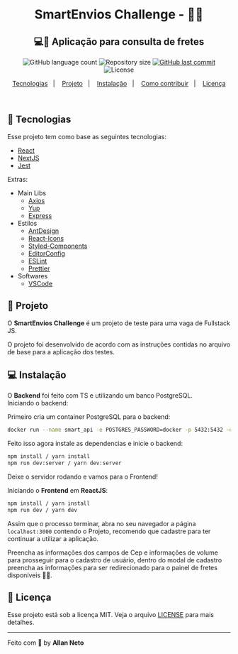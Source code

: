 <h1 align="center">
  SmartEnvios Challenge - 🚛🚚
</h1>

<h2 align="center">
  💻🚛 Aplicação para consulta de fretes
</h2>

<p align="center">
  <img alt="GitHub language count" src="https://img.shields.io/github/languages/count/allanneto/smartenvios-challenge">

  <img alt="Repository size" src="https://img.shields.io/github/repo-size/allanneto/smartenvios-challenge">

  <a href="https://github.com/allanneto/smartenvios-challenge/commits/master">
    <img alt="GitHub last commit" src="https://img.shields.io/github/last-commit/allanneto/smartenvios-challenge">
  </a>

  <img alt="License" src="https://img.shields.io/badge/license-MIT-brightgreen">
</p>

<p align="center">
  <a href="#rocket-tecnologias">Tecnologias</a>&nbsp;&nbsp;&nbsp;|&nbsp;&nbsp;&nbsp;
  <a href="#pushpin-projeto">Projeto</a>&nbsp;&nbsp;&nbsp;|&nbsp;&nbsp;&nbsp;
  <a href="#computer-instalacao">Instalação</a>&nbsp;&nbsp;&nbsp;|&nbsp;&nbsp;&nbsp;
  <a href="#thinking-como-contribuir">Como contribuir</a>&nbsp;&nbsp;&nbsp;|&nbsp;&nbsp;&nbsp;
  <a href="#memo-licença">Licença</a>
</p>

<br>

## :rocket: Tecnologias

Esse projeto tem como base as seguintes tecnologias:

- [React](https://reactjs.org)
- [NextJS](https://nextjs.org/)
- [Jest](https://jestjs.io/)

Extras:

- Main Libs
  - [Axios](https://github.com/axios/axios)
  - [Yup](https://github.com/jquense/yup)
  - [Express](https://expressjs.com/pt-br/)
- Estilos
  - [AntDesign](https://ant.design/)
  - [React-Icons](https://react-icons.github.io/react-icons/)
  - [Styled-Components](https://styled-components.com/)
  - [EditorConfig](https://editorconfig.org/)
  - [ESLint](https://eslint.org/)
  - [Prettier](https://prettier.io/)
- Softwares
  - [VSCode](https://code.visualstudio.com/)

## 🚚 Projeto

O **SmartEnvios Challenge** é um projeto de teste para uma vaga de Fullstack JS.

O projeto foi desenvolvido de acordo com as instruções contidas no arquivo de base para a aplicação dos testes.

## :computer: Instalação

O **Backend** foi feito com TS e utilizando um banco PostgreSQL.
<br>
Iniciando o backend: <br>

Primeiro cria um container PostgreSQL para o backend:

```bash
docker run --name smart_api -e POSTGRES_PASSWORD=docker -p 5432:5432 -d postgres
```

Feito isso agora instale as dependencias e inicie o backend:

```bash
npm install / yarn install
npm run dev:server / yarn dev:server
```

Deixe o servidor rodando e vamos para o Frontend!

Iniciando o **Frontend** em **ReactJS**:
<br>

```bash
npm install / yarn install
npm run dev / yarn dev
```

Assim que o processo terminar, abra no seu navegador a página `localhost:3000` contendo o Projeto, recomendo que cadastre para ter continuar a utilizar a aplicação.

Preencha as informações dos campos de Cep e informações de volume para prosseguir para o cadastro de usuário, dentro do modal de cadastro preencha as informações para ser redirecionado para o painel de fretes disponíveis 🚚🚚.

## :memo: Licença

Esse projeto está sob a licença MIT. Veja o arquivo [LICENSE](LICENSE.md) para mais detalhes.

---

Feito com 💜 by **Allan Neto**
